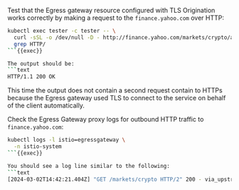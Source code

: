 Test that the Egress gateway resource configured with TLS Origination works correctly by making a request
to the `finance.yahoo.com` over HTTP:

```bash
kubectl exec tester -c tester -- \
  curl -sSL -o /dev/null -D - http://finance.yahoo.com/markets/crypto/all/ | \
  grep HTTP/
```{{exec}}

The output should be:
```text
HTTP/1.1 200 OK
```

This time the output does not contain a second request contain to HTTPs because the Egress gateway used
TLS to connect to the service on behalf of the client automatically.

Check the Egress Gateway proxy logs for outbound HTTP traffic to `finance.yahoo.com`:
```bash
kubectl logs -l istio=egressgateway \
  -n istio-system
```{{exec}}

You should see a log line similar to the following:
```text
[2024-03-02T14:42:21.404Z] "GET /markets/crypto HTTP/2" 200 - via_upstream - "-" 0 1035583 114 35 "X.Y.Z" "curl/7.88.1" "0ce1a5ba-99cf-9c8a-962d-bd9202f5522b" "finance.yahoo.com" "X.Y.Z:443" outbound|443||finance.yahoo.com X.Y.Z:33568 X.Y.Z:8080 X.Y.Z:36074 - -
```
